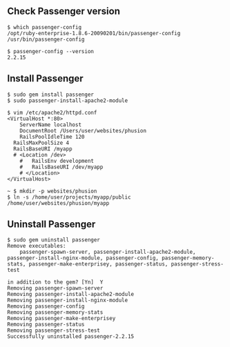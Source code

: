 ## Check Passenger version
    $ which passenger-config
    /opt/ruby-enterprise-1.8.6-20090201/bin/passenger-config
    /usr/bin/passenger-config
    
    $ passenger-config --version
    2.2.15
    
## Install Passenger
    $ sudo gem install passenger
    $ sudo passenger-install-apache2-module

    $ vim /etc/apache2/httpd.conf
    <VirtualHost *:80>
    	ServerName localhost
    	DocumentRoot /Users/user/websites/phusion
    	RailsPoolIdleTime 120
      RailsMaxPoolSize 4
      RailsBaseURI /myapp
      # <Location /dev>
    	# 	RailsEnv development
    	# 	RailsBaseURI /dev/myapp
    	# </Location>
    </VirtualHost>
    
    ~ $ mkdir -p websites/phusion
    $ ln -s /home/user/projects/myapp/public /home/user/websites/phusion/myapp


## Uninstall Passenger
    $ sudo gem uninstall passenger
    Remove executables:
    	passenger-spawn-server, passenger-install-apache2-module, passenger-install-nginx-module, passenger-config, passenger-memory-stats, passenger-make-enterprisey, passenger-status, passenger-stress-test

    in addition to the gem? [Yn]  Y
    Removing passenger-spawn-server
    Removing passenger-install-apache2-module
    Removing passenger-install-nginx-module
    Removing passenger-config
    Removing passenger-memory-stats
    Removing passenger-make-enterprisey
    Removing passenger-status
    Removing passenger-stress-test
    Successfully uninstalled passenger-2.2.15
    